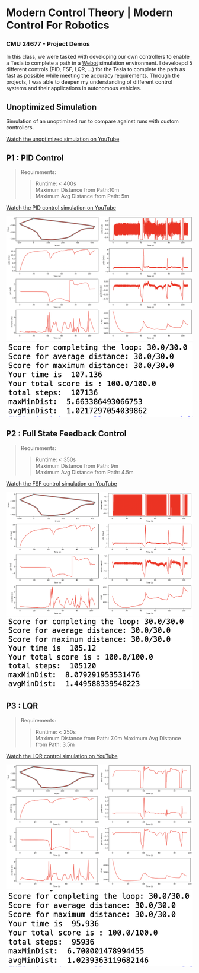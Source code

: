# Modern Control Theory | Modern Control For Robotics
### CMU 24677 - Project Demos

In this class, we were tasked with developing our own controllers to enable a Tesla to complete a path in a [Webot](https://cyberbotics.com/) simulation environment. I develoepd 5 different controls (PID, FSF, LQR, ...) for the Tesla to complete the path as fast as possible while meeting the accuracy requirements. Through the projects, I was able to deepen my understanding of different control systems and their applications in autonomous vehicles.

## Unoptimized Simulation
Simulation of an unoptimized run to compare against runs with custom controllers.

[Watch the unoptimized simulation on YouTube](https://www.youtube.com/watch?v=LSsvH2R49dw)


## P1 : PID Control
> Requirements: 
>> Runtime: < 400s <br>
>> Maximum Distance from Path:10m <br>
>> Maximum Avg Distance from Path: 5m

[Watch the PID control simulation on YouTube](https://www.youtube.com/watch?v=98Yn8yShmd8)


![Alt Text](p1/PID_1.png)
![Alt Text](p1/PID-400-10-5.png)

## P2 : Full State Feedback Control
> Requirements:
>> Runtime: < 350s <br>
>> Maximum Distance from Path: 9m <br>
>> Maximum Avg Distance from Path: 4.5m

[Watch the FSF control simulation on YouTube](https://www.youtube.com/watch?v=o_HNBtnbN30)

![Alt Text](p2/fsf.png)
![Alt Text](p2/FSF-350%209%201.45.png)


## P3 : LQR
> Requirements:
>> Runtime: < 250s <br>
>> Maximum Distance from Path: 7.0m 
>> Maximum Avg Distance from Path: 3.5m

[Watch the LQR control simulation on YouTube](https://www.youtube.com/watch?v=O3-dlC_X07o)

![Alt Text](p3/lqr.png)
![Alt Text](p3/lqr_2.png)